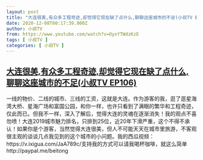 ```yaml
---
layout: post
title: "大连很美,有众多工程奇迹,却觉得它现在缺了点什么,聊聊这座城市的不足(小叔TV EP106)"
date: 2020-12-08T00:17:39.000Z
author: 小叔TV
from: https://www.youtube.com/watch?v=OyxYTWdzKzE
tags: [ 小叔TV ]
categories: [ 小叔TV ]
---
```

<!--1607386659000-->
[大连很美,有众多工程奇迹,却觉得它现在缺了点什么,聊聊这座城市的不足(小叔TV EP106)](https://www.youtube.com/watch?v=OyxYTWdzKzE)
------

<div>
一线的物价、二线的城市、三线的工资，这就是大连。作为游客的我，逛了逛星海湾大桥、星海广场和富国公园，和你一样，也许只看到了满眼的繁华和工程奇迹，仅此而已。但我不一样，深入了解后，觉得大连的灵魂在逐渐消失！我的观点不喜勿喷！大连2019城市魅力排名，只排到25位，近20年下滑严重，这个不得不承认！如果你是个游客，当然觉得大连很美，但人不可能天天在城市里旅游，不客观很主观的谈谈几点我见到的这个城市的小问题。我的西瓜视频：https://v.ixigua.com/JaA789c/支持我的方式可以请我喝杯咖啡，就这么简单http://paypal.me/beitong
</div>
